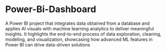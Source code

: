 # Power-Bi-Dashboard
A Power BI project that integrates data obtained from a database and applies AI visuals with machine learning analytics to deliver meaningful insights. It highlights the end-to-end process of data exploration, cleaning, modeling, and visualization, showcasing how advanced ML features in Power BI can drive data-driven solutions
